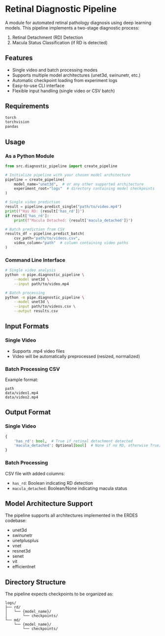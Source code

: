 # Retinal Diagnostic Pipeline

A module for automated retinal pathology diagnosis using deep learning models. This pipeline implements a two-stage diagnostic process:
1. Retinal Detachment (RD) Detection
2. Macula Status Classification (if RD is detected)

## Features
- Single video and batch processing modes
- Supports multiple model architectures (unet3d, swinunetr, etc.)
- Automatic checkpoint loading from experiment logs
- Easy-to-use CLI interface
- Flexible input handling (single video or CSV batch)

## Requirements
```bash
torch
torchvision
pandas
```

## Usage

### As a Python Module
```python
from src.diagnostic_pipeline import create_pipeline

# Initialize pipeline with your chosen model architecture
pipeline = create_pipeline(
    model_name="unet3d",  # or any other supported architecture
    experiment_root="logs"  # directory containing model checkpoints
)

# Single video prediction
result = pipeline.predict_single("path/to/video.mp4")
print(f"Has RD: {result['has_rd']}")
if result['has_rd']:
    print(f"Macula Detached: {result['macula_detached']}")

# Batch prediction from CSV
results_df = pipeline.predict_batch(
    csv_path="path/to/videos.csv",
    video_column="path"  # column containing video paths
)
```

### Command Line Interface
```bash
# Single video analysis
python -m pipe.diagnostic_pipeline \
    --model unet3d \
    --input path/to/video.mp4

# Batch processing
python -m pipe.diagnostic_pipeline \
    --model unet3d \
    --input path/to/videos.csv \
    --output results.csv
```

## Input Formats

### Single Video
- Supports .mp4 video files
- Video will be automatically preprocessed (resized, normalized)

### Batch Processing CSV
Example format:
```csv
path
data/video1.mp4
data/video2.mp4
```

## Output Format

### Single Video
```python
{
    'has_rd': bool,  # True if retinal detachment detected
    'macula_detached': Optional[bool]  # None if no RD, otherwise True/False
}
```

### Batch Processing
CSV file with added columns:
- `has_rd`: Boolean indicating RD detection
- `macula_detached`: Boolean/None indicating macula status

## Model Architecture Support
The pipeline supports all architectures implemented in the ERDES codebase:
- unet3d
- swinunetr
- unetplusplus
- vnet
- resnet3d
- senet
- vit
- efficientnet

## Directory Structure
The pipeline expects checkpoints to be organized as:
```
logs/
├── rd/
│   └── {model_name}/
│       └── checkpoints/
└── md/
    └── {model_name}/
        └── checkpoints/
```
